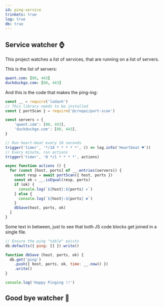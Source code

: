 ```yaml
---
id: ping-service
trinkets: true
log: true
db: true
---
```


## Service watcher ⌚️

This project watches a list of services, that are running on a list of servers.

This is the list of servers:

```yaml // const servers =
qwant.com: [80, 443]
duckduckgo.com: [80, 443]
```

And this is the code that makes the ping-ing:

```js
const __ = require('lodash')
// This library needs to be installed
const { portScan } = require('@croqaz/port-scan')

const servers = {
	'qwant.com': [80, 443],
	'duckduckgo.com': [80, 443],
}

// Run heart-beat every 10 seconds
trigger('timer', '*/10 * * * * *', () => log.info('Heartbeat ♥️'))
// Every minute, run actions
trigger('timer', '0 */1 * * * *', actions)

async function actions () {
  for (const [host, ports] of __.entries(servers)) {
    const resp = await portScan({ host, ports })
    const ok = __.isEqual(resp, ports)
    if (ok) {
      console.log(`${host}:${ports} ✔︎`)
    } else {
      console.log(`${host}:${ports} ✘`)
    }
    dbSave(host, ports, ok)
  }
}
```

Some text in between, just to see that both JS code blocks get joined in a single file.

```js
// Ensure the ping "table" exists
db.defaults({ ping: [] }).write()

function dbSave (host, ports, ok) {
  db.get('ping')
    .push({ host, ports, ok, time: __.now() })
    .write()
}

console.log('Happy Pinging !!')
```

## Good bye watcher 🛌

